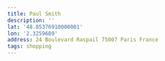 ```yaml
---
title: Paul Smith
description: ''
lat: '48.85376910000001'
lon: '2.3259689'
address: 24 Boulevard Raspail 75007 Paris France
tags: shopping
---
```

